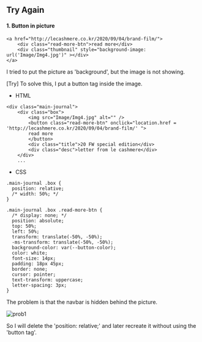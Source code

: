 ## Try Again

#### 1. Button in picture

```
<a href="http://lecashmere.co.kr/2020/09/04/brand-film/">
    <div class="read-more-btn">read more</div>
    <div class="thumbnail" style="background-image: url('Image/Img4.jpg')" ></div>
</a>
```

I tried to put the picture as 'background', but the image is not showing.

[Try] To solve this, I put a button tag inside the image.

- HTML

```
<div class="main-journal">
    <div class="box">
        <img src="Image/Img4.jpg" alt="" />
        <button class="read-more-btn" onclick="location.href = 'http://lecashmere.co.kr/2020/09/04/brand-film/' ">
        read more
        </button>
        <div class="title">20 FW special edition</div>
        <div class="desc">letter from le cashmere</div>
    </div>
    ...
```

- CSS

```
.main-journal .box {
  position: relative;
  /* width: 50%; */
}

.main-journal .box .read-more-btn {
  /* display: none; */
  position: absolute;
  top: 50%;
  left: 50%;
  transform: translate(-50%, -50%);
  -ms-transform: translate(-50%, -50%);
  background-color: var(--button-color);
  color: white;
  font-size: 14px;
  padding: 18px 45px;
  border: none;
  cursor: pointer;
  text-transform: uppercase;
  letter-spacing: 3px;
}
```

The problem is that the navbar is hidden behind the picture.

![prob1](https://user-images.githubusercontent.com/64337152/107729378-17cd7580-6d34-11eb-9229-8cc053e9945e.png)

So I will delete the 'position: relative;' and later recreate it without using the 'button tag'.

